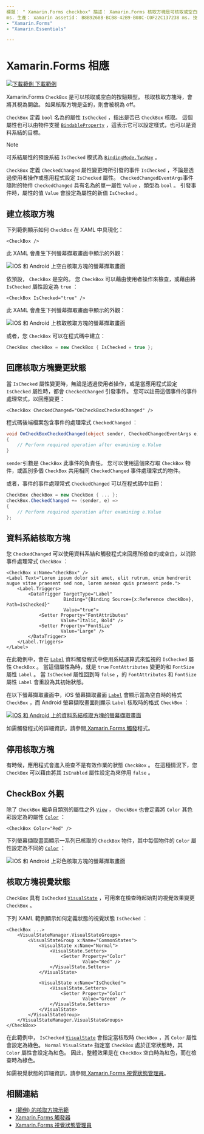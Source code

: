 ```yaml
---
標題： " Xamarin.Forms checkbox" 描述： Xamarin.Forms 核取方塊是可核取或空白的按鈕類型。 核取核取方塊時，會將其視為開啟。 如果核取方塊是空的，則會被視為 off。
ms. 生產： xamarin assetid： B8B9268B-BCB8-42B9-B08C-C0F22C137238 ms. 技術： xamarin-forms author： davidbritch ms. author： dabritch ms. date： 06/11/2019 no loc：
- "Xamarin.Forms"
- "Xamarin.Essentials"

---
```


# <a name="no-locxamarinforms-checkbox"></a>Xamarin.Forms 相應

[![下載範例](~/media/shared/download.png) 下載範例](https://docs.microsoft.com/samples/xamarin/xamarin-forms-samples/userinterface-checkboxdemos/)

Xamarin.Forms `CheckBox` 是可以核取或空白的按鈕類型。 核取核取方塊時，會將其視為開啟。 如果核取方塊是空的，則會被視為 off。

`CheckBox` 定義 `bool` 名為的屬性 `IsChecked` ，指出是否已 `CheckBox` 核取。 這個屬性也可以由物件支援 [`BindableProperty`](xref:Xamarin.Forms.BindableProperty) ，這表示它可以設定樣式，也可以是資料系結的目標。

> [!NOTE]
> 可系結屬性的預設系結 `IsChecked` 模式為 [`BindingMode.TwoWay`](xref:Xamarin.Forms.BindingMode.TwoWay) 。

`CheckBox` 定義 `CheckedChanged` 屬性變更時所引發的事件 `IsChecked` ，不論是透過使用者操作或應用程式設定 `IsChecked` 屬性。 `CheckedChangedEventArgs`事件隨附的物件 `CheckedChanged` 具有名為的單一屬性 `Value` ，類型為 `bool` 。 引發事件時，屬性的值 `Value` 會設定為屬性的新值 `IsChecked` 。

## <a name="create-a-checkbox"></a>建立核取方塊

下列範例顯示如何 `CheckBox` 在 XAML 中具現化：

```xaml
<CheckBox />
```

此 XAML 會產生下列螢幕擷取畫面中顯示的外觀：

![IOS 和 Android 上空白核取方塊的螢幕擷取畫面](checkbox-images/checkbox-empty.png "空白核取方塊")

依預設， `CheckBox` 是空的。 您 `CheckBox` 可以藉由使用者操作來檢查，或藉由將 `IsChecked` 屬性設定為 `true` ：

```xaml
<CheckBox IsChecked="true" />
```

此 XAML 會產生下列螢幕擷取畫面中顯示的外觀：

![IOS 和 Android 上核取核取方塊的螢幕擷取畫面](checkbox-images/checkbox-checked.png "核取核取方塊")

或者，您 `CheckBox` 可以在程式碼中建立：

```csharp
CheckBox checkBox = new CheckBox { IsChecked = true };
```

## <a name="respond-to-a-checkbox-changing-state"></a>回應核取方塊變更狀態

當 `IsChecked` 屬性變更時，無論是透過使用者操作，或是當應用程式設定 `IsChecked` 屬性時，都會 `CheckedChanged` 引發事件。 您可以註冊這個事件的事件處理常式，以回應變更：

```xaml
<CheckBox CheckedChanged="OnCheckBoxCheckedChanged" />
```

程式碼後端檔案包含事件的處理常式 `CheckedChanged` ：

```csharp
void OnCheckBoxCheckedChanged(object sender, CheckedChangedEventArgs e)
{
    // Perform required operation after examining e.Value
}
```

`sender`引數是 `CheckBox` 此事件的負責任。 您可以使用這個來存取 `CheckBox` 物件，或區別多個 `CheckBox` 共用相同 `CheckedChanged` 事件處理常式的物件。

或者，事件的事件處理常式 `CheckedChanged` 可以在程式碼中註冊：

```csharp
CheckBox checkBox = new CheckBox { ... };
checkBox.CheckedChanged += (sender, e) =>
{
    // Perform required operation after examining e.Value
};
```

## <a name="data-bind-a-checkbox"></a>資料系結核取方塊

您 `CheckedChanged` 可以使用資料系結和觸發程式來回應所檢查的或空白，以消除事件處理常式 `CheckBox` ：

```xaml
<CheckBox x:Name="checkBox" />
<Label Text="Lorem ipsum dolor sit amet, elit rutrum, enim hendrerit augue vitae praesent sed non, lorem aenean quis praesent pede.">
    <Label.Triggers>
        <DataTrigger TargetType="Label"
                     Binding="{Binding Source={x:Reference checkBox}, Path=IsChecked}"
                     Value="true">
            <Setter Property="FontAttributes"
                    Value="Italic, Bold" />
            <Setter Property="FontSize"
                    Value="Large" />
        </DataTrigger>
    </Label.Triggers>
</Label>
```

在此範例中，會在 [`Label`](xref:Xamarin.Forms.Label) 資料觸發程式中使用系結運算式來監視的 `IsChecked` 屬性 `CheckBox` 。 當這個屬性為時，就是 `true` `FontAttributes` 變更的和 `FontSize` 屬性 `Label` 。 當 `IsChecked` 屬性回到時 `false` ，的 `FontAttributes` 和 `FontSize` 屬性 `Label` 會重設為其初始狀態。

在以下螢幕擷取畫面中，iOS 螢幕擷取畫面 [`Label`](xref:Xamarin.Forms.Label) 會顯示當為空白時的格式 `CheckBox` ，而 Android 螢幕擷取畫面則顯示 `Label` 核取時的格式 `CheckBox` ：

[![IOS 和 Android 上的資料系結核取方塊的螢幕擷取畫面](checkbox-images/checkbox-databinding.png "資料系結核取方塊")](checkbox-images/checkbox-databinding-large.png#lightbox "資料系結核取方塊")

如需觸發程式的詳細資訊，請參閱[ Xamarin.Forms 觸發](~/xamarin-forms/app-fundamentals/triggers.md)程式。

## <a name="disable-a-checkbox"></a>停用核取方塊

有時候，應用程式會進入檢查不是有效作業的狀態 `CheckBox` 。 在這種情況下，您 `CheckBox` 可以藉由將其 `IsEnabled` 屬性設定為來停用 `false` 。

## <a name="checkbox-appearance"></a>CheckBox 外觀

除了 `CheckBox` 繼承自類別的屬性之外 [`View`](xref:Xamarin.Forms.View) ， `CheckBox` 也會定義將 `Color` 其色彩設定為的屬性 [`Color`](xref:Xamarin.Forms.Color) ：

```xaml
<CheckBox Color="Red" />
```

下列螢幕擷取畫面顯示一系列已核取的 `CheckBox` 物件，其中每個物件的 `Color` 屬性設定為不同的 [`Color`](xref:Xamarin.Forms.Color) ：

![IOS 和 Android 上彩色核取方塊的螢幕擷取畫面](checkbox-images/checkbox-colors.png "彩色核取方塊")

## <a name="checkbox-visual-states"></a>核取方塊視覺狀態

`CheckBox` 具有 `IsChecked` [`VisualState`](xref:Xamarin.Forms.VisualState) ，可用來在檢查時起始對的視覺效果變更 `CheckBox` 。

下列 XAML 範例顯示如何定義狀態的視覺狀態 `IsChecked` ：

```xaml
<CheckBox ...>
    <VisualStateManager.VisualStateGroups>
        <VisualStateGroup x:Name="CommonStates">
            <VisualState x:Name="Normal">
                <VisualState.Setters>
                    <Setter Property="Color"
                            Value="Red" />
                </VisualState.Setters>
            </VisualState>

            <VisualState x:Name="IsChecked">
                <VisualState.Setters>
                    <Setter Property="Color"
                            Value="Green" />
                </VisualState.Setters>
            </VisualState>
        </VisualStateGroup>
    </VisualStateManager.VisualStateGroups>
</CheckBox>
```

在此範例中， `IsChecked` [`VisualState`](xref:Xamarin.Forms.VisualState) 會指定當核取時 `CheckBox` ，其 `Color` 屬性會設定為綠色。 `Normal` `VisualState` 指定當 `CheckBox` 處於正常狀態時，其 `Color` 屬性會設定為紅色。 因此，整體效果是在 `CheckBox` 空白時為紅色，而在檢查時為綠色。

如需視覺狀態的詳細資訊，請參閱[ Xamarin.Forms 視覺狀態管理員](~/xamarin-forms/user-interface/visual-state-manager.md)。

## <a name="related-links"></a>相關連結

- [ (範例) 的核取方塊示範 ](/samples/xamarin/xamarin-forms-samples/userinterface-checkboxdemos/)
- [Xamarin.Forms 觸發器](~/xamarin-forms/app-fundamentals/triggers.md)
- [Xamarin.Forms 視覺狀態管理員](~/xamarin-forms/user-interface/visual-state-manager.md)